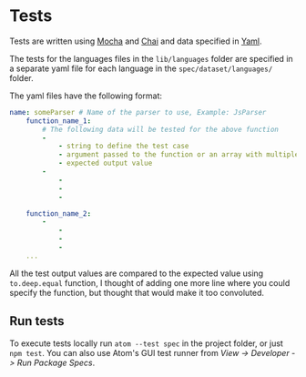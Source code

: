 # Tests

Tests are written using [Mocha](https://mochajs.org/ "mocha") and [Chai](http://chaijs.com) and data specified in [Yaml](https://github.com/nodeca/js-yaml).

The tests for the languages files in the `lib/languages` folder are specified
in a separate yaml file for each language in the `spec/dataset/languages/`
folder.

The yaml files have the following format:

```yaml
name: someParser # Name of the parser to use, Example: JsParser
    function_name_1:
        # The following data will be tested for the above function
        -
            - string to define the test case
            - argument passed to the function or an array with multiple arguments
            - expected output value
        -
            -
            -
            -

    function_name_2:
        -
            -
            -
            -
    ...
```

All the test output values are compared to the expected value using
`to.deep.equal` function, I thought of adding one more line where you could
specify the function, but thought that would make it too convoluted.

## Run tests

To execute tests locally run `atom --test spec` in the project folder, or just `npm test`.
You can also use Atom's GUI test runner from _View -> Developer -> Run Package Specs_.
